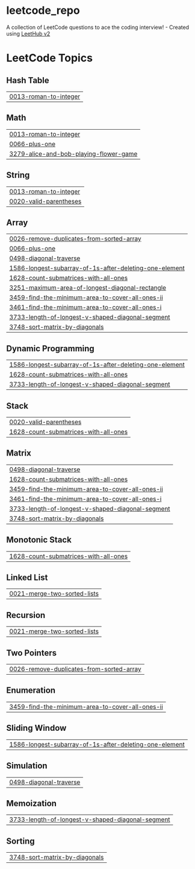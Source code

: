 # leetcode_repo
A collection of LeetCode questions to ace the coding interview! - Created using [LeetHub v2](https://github.com/arunbhardwaj/LeetHub-2.0)

<!---LeetCode Topics Start-->
# LeetCode Topics
## Hash Table
|  |
| ------- |
| [0013-roman-to-integer](https://github.com/maniktyagi04/leetcode_repo/tree/master/0013-roman-to-integer) |
## Math
|  |
| ------- |
| [0013-roman-to-integer](https://github.com/maniktyagi04/leetcode_repo/tree/master/0013-roman-to-integer) |
| [0066-plus-one](https://github.com/maniktyagi04/leetcode_repo/tree/master/0066-plus-one) |
| [3279-alice-and-bob-playing-flower-game](https://github.com/maniktyagi04/leetcode_repo/tree/master/3279-alice-and-bob-playing-flower-game) |
## String
|  |
| ------- |
| [0013-roman-to-integer](https://github.com/maniktyagi04/leetcode_repo/tree/master/0013-roman-to-integer) |
| [0020-valid-parentheses](https://github.com/maniktyagi04/leetcode_repo/tree/master/0020-valid-parentheses) |
## Array
|  |
| ------- |
| [0026-remove-duplicates-from-sorted-array](https://github.com/maniktyagi04/leetcode_repo/tree/master/0026-remove-duplicates-from-sorted-array) |
| [0066-plus-one](https://github.com/maniktyagi04/leetcode_repo/tree/master/0066-plus-one) |
| [0498-diagonal-traverse](https://github.com/maniktyagi04/leetcode_repo/tree/master/0498-diagonal-traverse) |
| [1586-longest-subarray-of-1s-after-deleting-one-element](https://github.com/maniktyagi04/leetcode_repo/tree/master/1586-longest-subarray-of-1s-after-deleting-one-element) |
| [1628-count-submatrices-with-all-ones](https://github.com/maniktyagi04/leetcode_repo/tree/master/1628-count-submatrices-with-all-ones) |
| [3251-maximum-area-of-longest-diagonal-rectangle](https://github.com/maniktyagi04/leetcode_repo/tree/master/3251-maximum-area-of-longest-diagonal-rectangle) |
| [3459-find-the-minimum-area-to-cover-all-ones-ii](https://github.com/maniktyagi04/leetcode_repo/tree/master/3459-find-the-minimum-area-to-cover-all-ones-ii) |
| [3461-find-the-minimum-area-to-cover-all-ones-i](https://github.com/maniktyagi04/leetcode_repo/tree/master/3461-find-the-minimum-area-to-cover-all-ones-i) |
| [3733-length-of-longest-v-shaped-diagonal-segment](https://github.com/maniktyagi04/leetcode_repo/tree/master/3733-length-of-longest-v-shaped-diagonal-segment) |
| [3748-sort-matrix-by-diagonals](https://github.com/maniktyagi04/leetcode_repo/tree/master/3748-sort-matrix-by-diagonals) |
## Dynamic Programming
|  |
| ------- |
| [1586-longest-subarray-of-1s-after-deleting-one-element](https://github.com/maniktyagi04/leetcode_repo/tree/master/1586-longest-subarray-of-1s-after-deleting-one-element) |
| [1628-count-submatrices-with-all-ones](https://github.com/maniktyagi04/leetcode_repo/tree/master/1628-count-submatrices-with-all-ones) |
| [3733-length-of-longest-v-shaped-diagonal-segment](https://github.com/maniktyagi04/leetcode_repo/tree/master/3733-length-of-longest-v-shaped-diagonal-segment) |
## Stack
|  |
| ------- |
| [0020-valid-parentheses](https://github.com/maniktyagi04/leetcode_repo/tree/master/0020-valid-parentheses) |
| [1628-count-submatrices-with-all-ones](https://github.com/maniktyagi04/leetcode_repo/tree/master/1628-count-submatrices-with-all-ones) |
## Matrix
|  |
| ------- |
| [0498-diagonal-traverse](https://github.com/maniktyagi04/leetcode_repo/tree/master/0498-diagonal-traverse) |
| [1628-count-submatrices-with-all-ones](https://github.com/maniktyagi04/leetcode_repo/tree/master/1628-count-submatrices-with-all-ones) |
| [3459-find-the-minimum-area-to-cover-all-ones-ii](https://github.com/maniktyagi04/leetcode_repo/tree/master/3459-find-the-minimum-area-to-cover-all-ones-ii) |
| [3461-find-the-minimum-area-to-cover-all-ones-i](https://github.com/maniktyagi04/leetcode_repo/tree/master/3461-find-the-minimum-area-to-cover-all-ones-i) |
| [3733-length-of-longest-v-shaped-diagonal-segment](https://github.com/maniktyagi04/leetcode_repo/tree/master/3733-length-of-longest-v-shaped-diagonal-segment) |
| [3748-sort-matrix-by-diagonals](https://github.com/maniktyagi04/leetcode_repo/tree/master/3748-sort-matrix-by-diagonals) |
## Monotonic Stack
|  |
| ------- |
| [1628-count-submatrices-with-all-ones](https://github.com/maniktyagi04/leetcode_repo/tree/master/1628-count-submatrices-with-all-ones) |
## Linked List
|  |
| ------- |
| [0021-merge-two-sorted-lists](https://github.com/maniktyagi04/leetcode_repo/tree/master/0021-merge-two-sorted-lists) |
## Recursion
|  |
| ------- |
| [0021-merge-two-sorted-lists](https://github.com/maniktyagi04/leetcode_repo/tree/master/0021-merge-two-sorted-lists) |
## Two Pointers
|  |
| ------- |
| [0026-remove-duplicates-from-sorted-array](https://github.com/maniktyagi04/leetcode_repo/tree/master/0026-remove-duplicates-from-sorted-array) |
## Enumeration
|  |
| ------- |
| [3459-find-the-minimum-area-to-cover-all-ones-ii](https://github.com/maniktyagi04/leetcode_repo/tree/master/3459-find-the-minimum-area-to-cover-all-ones-ii) |
## Sliding Window
|  |
| ------- |
| [1586-longest-subarray-of-1s-after-deleting-one-element](https://github.com/maniktyagi04/leetcode_repo/tree/master/1586-longest-subarray-of-1s-after-deleting-one-element) |
## Simulation
|  |
| ------- |
| [0498-diagonal-traverse](https://github.com/maniktyagi04/leetcode_repo/tree/master/0498-diagonal-traverse) |
## Memoization
|  |
| ------- |
| [3733-length-of-longest-v-shaped-diagonal-segment](https://github.com/maniktyagi04/leetcode_repo/tree/master/3733-length-of-longest-v-shaped-diagonal-segment) |
## Sorting
|  |
| ------- |
| [3748-sort-matrix-by-diagonals](https://github.com/maniktyagi04/leetcode_repo/tree/master/3748-sort-matrix-by-diagonals) |
<!---LeetCode Topics End-->